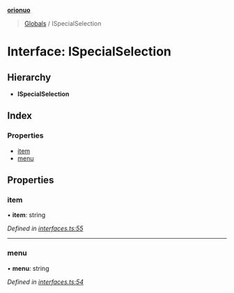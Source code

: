 **[orionuo](../README.md)**

> [Globals](../globals.md) / ISpecialSelection

# Interface: ISpecialSelection

## Hierarchy

* **ISpecialSelection**

## Index

### Properties

* [item](ispecialselection.md#item)
* [menu](ispecialselection.md#menu)

## Properties

### item

•  **item**: string

*Defined in [interfaces.ts:55](https://github.com/msviha/orionuo/blob/b5379e7/src/interfaces.ts#L55)*

___

### menu

•  **menu**: string

*Defined in [interfaces.ts:54](https://github.com/msviha/orionuo/blob/b5379e7/src/interfaces.ts#L54)*
